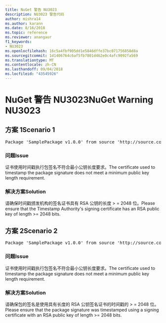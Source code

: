 ```yaml
---
title: NuGet 警告 NU3023
description: NU3023 警告代码
author: mishra14
ms.author: karann
ms.date: 8/16/2018
ms.topic: reference
ms.reviewer: anangaur
f1_keywords:
- NU3023
ms.openlocfilehash: 16c5a4fbf905dd1e5846dffe37bc071756858d8a
ms.sourcegitcommit: 1d1406764c6af5fb7801d462e0c4afc9092fa569
ms.translationtype: MT
ms.contentlocale: zh-CN
ms.lasthandoff: 09/04/2018
ms.locfileid: "43545926"
---
```

# <a name="nuget-warning-nu3023"></a><span data-ttu-id="b7fe3-103">NuGet 警告 NU3023</span><span class="sxs-lookup"><span data-stu-id="b7fe3-103">NuGet Warning NU3023</span></span>

## <a name="scenario-1"></a><span data-ttu-id="b7fe3-104">方案 1</span><span class="sxs-lookup"><span data-stu-id="b7fe3-104">Scenario 1</span></span>

<pre>Package 'SamplePackage v1.0.0' from source 'http://source.com/index.json': The timestamp certificate does not meet a minimum public key length requirement.</pre>

### <a name="issue"></a><span data-ttu-id="b7fe3-105">问题</span><span class="sxs-lookup"><span data-stu-id="b7fe3-105">Issue</span></span>

<span data-ttu-id="b7fe3-106">证书使用时间戳执行包签名不符合最小公钥长度要求。</span><span class="sxs-lookup"><span data-stu-id="b7fe3-106">The certificate used to timestamp the package signature does not meet a minimum public key length requirement.</span></span>


### <a name="solution"></a><span data-ttu-id="b7fe3-107">解决方案</span><span class="sxs-lookup"><span data-stu-id="b7fe3-107">Solution</span></span>

<span data-ttu-id="b7fe3-108">请确保时间戳颁发机构的签名证书具有 RSA 公钥的长度 > = 2048 位。</span><span class="sxs-lookup"><span data-stu-id="b7fe3-108">Please ensure that the  Timestamp Authority's signing certificate has an RSA public key of length >= 2048 bits.</span></span>



## <a name="scenario-2"></a><span data-ttu-id="b7fe3-109">方案 2</span><span class="sxs-lookup"><span data-stu-id="b7fe3-109">Scenario 2</span></span>

<pre>Package 'SamplePackage v1.0.0' from source 'http://source.com/index.json': The primary signature's timestamp certificate does not meet a minimum public key length requirement.</pre>

### <a name="issue"></a><span data-ttu-id="b7fe3-110">问题</span><span class="sxs-lookup"><span data-stu-id="b7fe3-110">Issue</span></span>

<span data-ttu-id="b7fe3-111">证书使用时间戳执行包签名不符合最小公钥长度要求。</span><span class="sxs-lookup"><span data-stu-id="b7fe3-111">The certificate used to timestamp the package signature does not meet a minimum public key length requirement.</span></span>


### <a name="solution"></a><span data-ttu-id="b7fe3-112">解决方案</span><span class="sxs-lookup"><span data-stu-id="b7fe3-112">Solution</span></span>

<span data-ttu-id="b7fe3-113">请确保包的签名是使用具有长度的 RSA 公钥签名证书的时间戳的 > = 2048 位。</span><span class="sxs-lookup"><span data-stu-id="b7fe3-113">Please ensure that the package signature was timestamped using a signing certificate with an RSA public key of length >= 2048 bits.</span></span>


